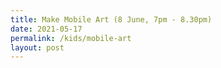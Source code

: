 ```yaml
---
title: Make Mobile Art (8 June, 7pm - 8.30pm)
date: 2021-05-17
permalink: /kids/mobile-art
layout: post
---
```




